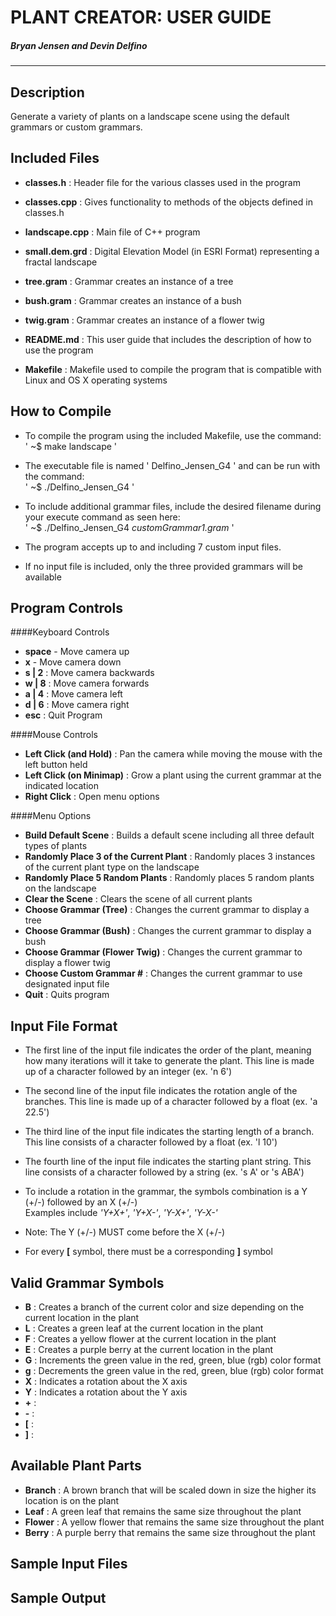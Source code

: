 **PLANT CREATOR: USER GUIDE**
=============================
##### Bryan Jensen and Devin Delfino
------------------------------------
## __Description__
Generate a variety of plants on a landscape scene using the default grammars or custom grammars.

## __Included Files__

* **classes.h** : Header file for the various classes used in the program

* **classes.cpp** : Gives functionality to methods of the objects defined in classes.h

* **landscape.cpp** : Main file of C++ program

* **small.dem.grd** : Digital Elevation Model (in ESRI Format) representing a fractal landscape 

* **tree.gram** : Grammar creates an instance of a tree

* **bush.gram** : Grammar creates an instance of a bush

* **twig.gram** : Grammar creates an instance of a flower twig

* **README.md** : This user guide that includes the description of                          how to use the program

* **Makefile** : Makefile used to compile the program that is compatible with Linux and OS X operating systems

## __How to Compile__

* To compile the program using the included Makefile, use the command: </br>' ~$ make landscape '

* The executable file is named ' Delfino_Jensen_G4 ' and can be run with the command:</br>' ~$ ./Delfino_Jensen_G4 '

* To include additional grammar files, include the desired filename during your execute command as seen here:</br>' ~$ ./Delfino_Jensen_G4 *customGrammar1.gram*  '

* The program accepts up to and including 7 custom input files.

* If no input file is included, only the three provided grammars will be available

## __Program Controls__
####Keyboard Controls

* **space** - Move camera up
* **x** - Move camera down
* **s | 2** : Move camera backwards
* **w | 8** : Move camera forwards
* **a | 4** : Move camera left
* **d | 6** : Move camera right
* **esc** : Quit Program

####Mouse Controls
* **Left Click (and Hold)** : Pan the camera while moving the mouse with the left button held 
* **Left Click (on Minimap)** : Grow a plant using the current grammar at the indicated location
* **Right Click** : Open menu options

####Menu Options
* **Build Default Scene** : Builds a default scene including all three default types of plants
* **Randomly Place 3 of the Current Plant** : Randomly places 3 instances of the current plant type on the landscape
* **Randomly Place 5 Random Plants** : Randomly places 5 random plants on the landscape
* **Clear the Scene** : Clears the scene of all current plants
* **Choose Grammar (Tree)** : Changes the current grammar to display a tree
* **Choose Grammar (Bush)** : Changes the current grammar to display a bush
* **Choose Grammar (Flower Twig)** : Changes the current grammar to display a flower twig
* **Choose Custom Grammar #** : Changes the current grammar to use designated input file
* **Quit** : Quits program


## __Input File Format__
* The first line of the input file indicates the order of the plant, meaning how many iterations will it take to generate the plant. This line is made up of a character followed by an integer (ex. 'n 6')

* The second line of the input file indicates the rotation angle of the branches. This line is made up of a character followed by a float (ex. 'a 22.5')

* The third line of the input file indicates the starting length of a branch. This line consists of a character followed by a float (ex. 'l 10')

* The fourth line of the input file indicates the starting plant string. This line consists of a character followed by a string (ex. 's A' or 's ABA')

* To include a rotation in the grammar, the symbols combination is a Y (+/-) followed by an X (+/-)</br> Examples include *'Y+X+'*, *'Y+X-'*, *'Y-X+'*, *'Y-X-'*

* Note: The Y (+/-) MUST come before the X (+/-) 

* For every **[** symbol, there must be a corresponding **]** symbol

## __Valid Grammar Symbols__
* **B** : Creates a branch of the current color and size depending on the current location in the plant
* **L** : Creates a green leaf at the current location in the plant
* **F** : Creates a yellow flower at the current location in the plant
* **E** : Creates a purple berry at the current location in the plant 
* **G** : Increments the green value in the red, green, blue (rgb) color format  
* **g** : Decrements the green value in the red, green, blue (rgb) color format  
* **X** : Indicates a rotation about the X axis
* **Y** : Indicates a rotation about the Y axis
* **+** : 
* **-** : 
* **[** : 
* **]** : 

## __Available Plant Parts__
* **Branch** : A brown branch that will be scaled down in size the higher its location is on the plant
* **Leaf** : A green leaf that remains the same size throughout the plant
* **Flower** : A yellow flower that remains the same size throughout the plant
* **Berry** : A purple berry that remains the same size throughout the plant

## __Sample Input Files__

## __Sample Output__
